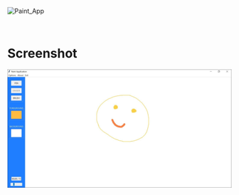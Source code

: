 ![Paint_App](https://socialify.git.ci/Ronik22/Paint_App/image?description=1&font=Inter&language=1&owner=1&pattern=Plus&theme=Light)

<br>

# Screenshot
<p>
    <img src="demo.jpg" alt="Paint App demo">
</p>

